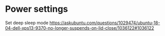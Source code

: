 # Power settings
Set deep sleep mode
https://askubuntu.com/questions/1029474/ubuntu-18-04-dell-xps13-9370-no-longer-suspends-on-lid-close/1036122#1036122

